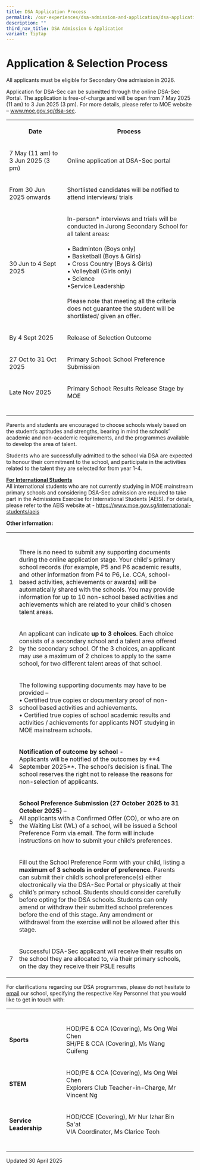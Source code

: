 ```yaml
---
title: DSA Application Process
permalink: /our-experiences/dsa-admission-and-application/dsa-application-process/
description: ""
third_nav_title: DSA Admission & Application
variant: tiptap
---
```

<h1>Application &amp; Selection Process</h1>
<p></p>
<p>All applicants must be eligible for Secondary One admission in 2026.</p>
<p>Application for DSA-Sec can be submitted through the online DSA-Sec Portal.
The application is free-of-charge and will be open from 7 May 2025 (11
am) to 3 Jun 2025 (3 pm). For more details, please refer to MOE website
–&nbsp;<a href="http://www.moe.gov.sg/dsa-sec" rel="noopener noreferrer nofollow" target="_blank">www.moe.gov.sg/dsa-sec</a>.</p>
<table style="minWidth: 50px">
<colgroup>
<col>
<col>
</colgroup>
<tbody>
<tr>
<th rowspan="1" colspan="1">
<p>Date</p>
</th>
<th rowspan="1" colspan="1">
<p>Process</p>
</th>
</tr>
<tr>
<td rowspan="1" colspan="1">
<p>7 May (11 am) to 3 Jun 2025 (3 pm)</p>
</td>
<td rowspan="1" colspan="1">
<p>Online application at DSA-Sec portal</p>
</td>
</tr>
<tr>
<td rowspan="1" colspan="1">
<p>From 30 Jun 2025 onwards</p>
</td>
<td rowspan="1" colspan="1">
<p>Shortlisted candidates will be notified to attend interviews/ trials</p>
</td>
</tr>
<tr>
<td rowspan="1" colspan="1">
<p>30 Jun to 4 Sept 2025</p>
</td>
<td rowspan="1" colspan="1">
<p>In-person* interviews and trials will be conducted in Jurong Secondary
School for all talent areas:
<br>
<br>• Badminton (Boys only)
<br>• Basketball (Boys &amp; Girls)
<br>• Cross Country (Boys &amp; Girls)
<br>• Volleyball (Girls only)
<br>• Science
<br>•Service Leadership
<br>
<br>Please note that meeting all the criteria does not guarantee the student
will be shortlisted/ given an offer.</p>
</td>
</tr>
<tr>
<td rowspan="1" colspan="1">
<p>By 4 Sept 2025</p>
</td>
<td rowspan="1" colspan="1">
<p>Release of Selection Outcome</p>
</td>
</tr>
<tr>
<td rowspan="1" colspan="1">
<p>27 Oct to 31 Oct 2025</p>
</td>
<td rowspan="1" colspan="1">
<p>Primary School: School Preference Submission</p>
</td>
</tr>
<tr>
<td rowspan="1" colspan="1">
<p>Late Nov 2025</p>
</td>
<td rowspan="1" colspan="1">
<p>Primary School: Results Release Stage by MOE</p>
</td>
</tr>
<tr>
<td rowspan="1" colspan="1">
<p></p>
</td>
<td rowspan="1" colspan="1">
<p></p>
</td>
</tr>
</tbody>
</table>
<p>Parents and students are encouraged to choose schools wisely based on
the student’s aptitudes and strengths, bearing in mind the schools’ academic
and non-academic requirements, and the programmes available to develop
the area of talent.</p>
<p>Students who are successfully admitted to the school via DSA are expected
to honour their commitment to the school, and participate in the activities
related to the talent they are selected for from year 1-4.</p>
<p><strong><u>For International Students </u></strong>
<br>All international students who are not currently studying in MOE mainstream
primary schools and considering DSA-Sec admission are required to take
part in the Admissions Exercise for International Students (AEIS). For
details, please refer to the AEIS website at -&nbsp;<a href="https://www.moe.gov.sg/international-students/aeis" rel="noopener noreferrer nofollow" target="_blank">https://www.moe.gov.sg/international-students/aeis</a>
</p>
<p><strong>Other information:</strong>
</p>
<table style="minWidth: 75px">
<colgroup>
<col>
<col>
<col>
</colgroup>
<tbody>
<tr>
<th rowspan="1" colspan="1">
<p></p>
</th>
<th rowspan="1" colspan="1">
<p></p>
</th>
<th rowspan="1" colspan="1">
<p></p>
</th>
</tr>
<tr>
<td rowspan="1" colspan="1">
<p>1</p>
</td>
<td rowspan="1" colspan="1">
<p>There is no need to submit any supporting documents during the online
application stage. Your child's primary school records (for example, P5
and P6 academic results, and other information from P4 to P6, i.e. CCA,
school-based activities, achievements or awards) will be automatically
shared with the schools. You may provide information for up to 10 non-school
based activities and achievements which are related to your child's chosen
talent areas.</p>
</td>
<td rowspan="1" colspan="1">
<p></p>
</td>
</tr>
<tr>
<td rowspan="1" colspan="1">
<p>2</p>
</td>
<td rowspan="1" colspan="1">
<p>An applicant can indicate <strong>up to 3 choices</strong>. Each choice
consists of a secondary school and a talent area offered by the secondary
school. Of the 3 choices, an applicant may use a maximum of 2 choices to
apply to the same school, for two different talent areas of that school.</p>
</td>
<td rowspan="1" colspan="1">
<p></p>
</td>
</tr>
<tr>
<td rowspan="1" colspan="1">
<p>3</p>
</td>
<td rowspan="1" colspan="1">
<p>The following supporting documents may have to be provided –
<br>• Certified true copies or documentary proof of non-school based activities
and achievements.
<br>• Certified true copies of school academic results and activities / achievements
for applicants NOT studying in MOE mainstream schools.</p>
</td>
<td rowspan="1" colspan="1">
<p></p>
</td>
</tr>
<tr>
<td rowspan="1" colspan="1">
<p>4</p>
</td>
<td rowspan="1" colspan="1">
<p><strong>Notification of outcome by school </strong>-
<br>Applicants will be notified of the outcomes by **4 September 2025**. The
school’s decision is final. The school reserves the right not to release
the reasons for non-selection of applicants.</p>
</td>
<td rowspan="1" colspan="1">
<p></p>
</td>
</tr>
<tr>
<td rowspan="1" colspan="1">
<p>5</p>
</td>
<td rowspan="1" colspan="1">
<p><strong>School Preference Submission (27 October 2025 to 31 October 2025)</strong>&nbsp;–
<br>All applicants with a Confirmed Offer (CO), or who are on the Waiting
List (WL) of a school, will be issued a School Preference Form via email.
The form will include instructions on how to submit your child’s preferences.</p>
</td>
<td rowspan="1" colspan="1">
<p></p>
</td>
</tr>
<tr>
<td rowspan="1" colspan="1">
<p>6</p>
</td>
<td rowspan="1" colspan="1">
<p>Fill out the School Preference Form with your child, listing a <strong>maximum of 3 schools in order of preference</strong>.
Parents can submit their child’s school preference(s) either electronically
via the DSA-Sec Portal or physically at their child’s primary school. Students
should consider carefully before opting for the DSA schools. Students can
only amend or withdraw their submitted school preferences before the end
of this stage. Any amendment or withdrawal from the exercise will not be
allowed after this stage.</p>
</td>
<td rowspan="1" colspan="1">
<p></p>
</td>
</tr>
<tr>
<td rowspan="1" colspan="1">
<p>7</p>
</td>
<td rowspan="1" colspan="1">
<p>Successful DSA-Sec applicant will receive their results on the school
they are allocated to, via their primary schools, on the day they receive
their PSLE results</p>
</td>
<td rowspan="1" colspan="1">
<p></p>
</td>
</tr>
</tbody>
</table>
<p>For clarifications regarding our DSA programmes, please do not hesitate
to <a href="jurong_ss@moe.edu.sg" rel="noopener nofollow" target="_blank">email</a> our
school, specifying the respective Key Personnel that you would like to
get in touch with:</p>
<table style="minWidth: 75px">
<colgroup>
<col>
<col>
<col>
</colgroup>
<tbody>
<tr>
<th rowspan="1" colspan="1">
<p></p>
</th>
<th rowspan="1" colspan="1">
<p></p>
</th>
<th rowspan="1" colspan="1">
<p></p>
</th>
</tr>
<tr>
<td rowspan="1" colspan="1">
<p><strong>Sports</strong>
</p>
</td>
<td rowspan="1" colspan="1">
<p>HOD/PE &amp; CCA (Covering), Ms Ong Wei Chen
<br>SH/PE &amp; CCA (Covering), Ms Wang Cuifeng</p>
</td>
<td rowspan="1" colspan="1">
<p>
<br>
</p>
</td>
</tr>
<tr>
<td rowspan="1" colspan="1">
<p><strong>STEM</strong>
</p>
</td>
<td rowspan="1" colspan="1">
<p>HOD/PE &amp; CCA (Covering), Ms Ong Wei Chen
<br>Explorers Club Teacher-in-Charge, Mr Vincent Ng</p>
</td>
<td rowspan="1" colspan="1">
<p></p>
</td>
</tr>
<tr>
<td rowspan="1" colspan="1">
<p><strong>Service Leadership</strong>
</p>
</td>
<td rowspan="1" colspan="1">
<p>HOD/CCE (Covering), Mr Nur Izhar Bin Sa'at
<br>VIA Coordinator, Ms Clarice Teoh</p>
</td>
<td rowspan="1" colspan="1">
<p></p>
</td>
</tr>
<tr>
<td rowspan="1" colspan="1">
<p></p>
</td>
<td rowspan="1" colspan="1">
<p></p>
</td>
<td rowspan="1" colspan="1">
<p></p>
</td>
</tr>
</tbody>
</table>
<p>Updated 30 April 2025</p>